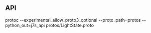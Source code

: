 API
----

protoc --experimental_allow_proto3_optional --proto_path=protos --python_out=j7s_api protos/LightState.proto
